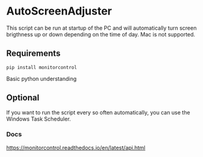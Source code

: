 # AutoScreenAdjuster
This script can be run at startup of the PC and will automatically turn screen brigthness up or down depending on the time of day.
Mac is not supported.

## Requirements
```pip install monitorcontrol```

Basic python understanding

## Optional
If you want to run the script every so often automatically, you can use the Windows Task Scheduler.

### Docs
https://monitorcontrol.readthedocs.io/en/latest/api.html
